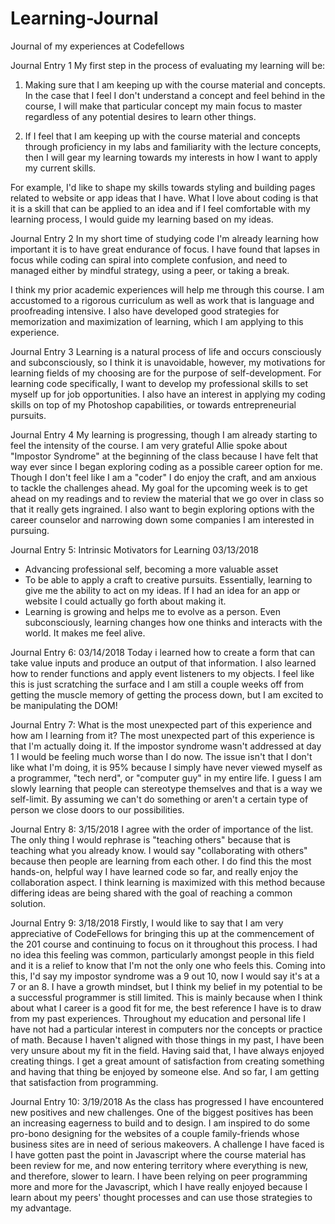 # Learning-Journal
Journal of my experiences at Codefellows

Journal Entry 1
My first step in the process of evaluating my learning will be:

1. Making sure that I am keeping up with the course material and concepts. In the case that I feel I don't understand a concept and feel behind in the course, I will make that particular concept my main focus to master regardless of any potential desires to learn other things.

2. If I feel that I am keeping up with the course material and concepts through proficiency in my labs and familiarity with the lecture concepts, then I will gear my learning towards my interests in how I want to apply my current skills.

For example, I'd like to shape my skills towards styling and building pages related to website or app ideas that I have. What I love about coding is that it is a skill that can be applied to an idea and if I feel comfortable with my learning process, I would guide my learning based on my ideas.

Journal Entry 2
In my short time of studying code I'm already learning how important it is to have great endurance of focus. I have found that lapses in focus while coding can spiral into complete confusion, and need to managed either by mindful strategy, using a peer, or taking a break. 

I think my prior academic experiences will help me through this course. I am accustomed to a rigorous curriculum as well as work that is language and proofreading intensive. I also have developed good strategies for memorization and maximization of learning, which I am applying to this experience.

Journal Entry 3
Learning is a natural process of life and occurs consciously and subconsciously, so I think it is unavoidable, however, my motivations for learning fields of my choosing are for the purpose of self-development. For learning code specifically, I want to develop my professional skills to set myself up for job opportunities. I also have an interest in applying my coding skills on top of my Photoshop capabilities, or towards entrepreneurial pursuits. 

Journal Entry 4
My learning is progressing, though I am already starting to feel the intensity of the course. I am very grateful Allie spoke about "Impostor Syndrome" at the beginning of the class because I have felt that way ever since I began exploring coding as a possible career option for me. Though I don't feel like I am a "coder" I do enjoy the craft, and am anxious to tackle the challenges ahead. My goal for the upcoming week is to get ahead on my readings and to review the material that we go over in class so that it really gets ingrained. I also want to begin exploring options with the career counselor and narrowing down some companies I am interested in pursuing.

Journal Entry 5: Intrinsic Motivators for Learning 03/13/2018
- Advancing professional self, becoming a more valuable asset
- To be able to apply a craft to creative pursuits. Essentially, learning to give me the ability to act on my ideas. If I had an idea for an app or website I could actually go forth about making it.
- Learning is growing and helps me to evolve as a person. Even subconsciously, learning changes how one thinks and interacts with the world. It makes me feel alive.

Journal Entry 6: 03/14/2018
Today i learned how to create a form that can take value inputs and produce an output of that information. I also learned how to render functions and apply event listeners to my objects. I feel like this is just scratching the surface and I am still a couple weeks off from getting the muscle memory of getting the process down, but I am excited to be manipulating the DOM!

Journal Entry 7: What is the most unexpected part of this experience and how am I learning from it?
The most unexpected part of this experience is that I'm actually doing it. If the impostor syndrome wasn't addressed at day 1 I would be feeling much worse than I do now. The issue isn't that I don't like what I'm doing, it is 95% because I simply have never viewed myself as a programmer, "tech nerd", or "computer guy" in my entire life. I guess I am slowly learning that people can stereotype themselves and that is a way we self-limit. By assuming we can't do something or aren't a certain type of person we close doors to our possibilities. 

Journal Entry 8: 3/15/2018
I agree with the order of importance of the list. The only thing I would rephrase is "teaching others" because that is teaching what you already know. I would say "collaborating with others" because then people are learning from each other. I do find this the most hands-on, helpful way I have learned code so far, and really enjoy the collaboration aspect. I think learning is maximized with this method because differing ideas are being shared with the goal of reaching a common solution.

Journal Entry 9: 3/18/2018
Firstly, I would like to say that I am very appreciative of CodeFellows for bringing this up at the commencement of the 201 course and continuing to focus on it throughout this process. I had no idea this feeling was common, particularly amongst people in this field and it is a relief to know that I'm not the only one who feels this. Coming into this, I'd say my impostor syndrome was a 9 out 10, now I would say it's at a 7 or an 8. I have a growth mindset, but I think my belief in my potential to be a successful programmer is still limited. This is mainly because when I think about what I career is a good fit for me, the best reference I have is to draw from my past experiences. Throughout my education and personal life I have not had a particular interest in computers nor the concepts or practice of math. Because I haven't aligned with those things in my past, I have been very unsure about my fit in the field. Having said that, I have always enjoyed creating things. I get a great amount of satisfaction from creating something and having that thing be enjoyed by someone else. And so far, I am getting that satisfaction from programming. 

Journal Entry 10: 3/19/2018
As the class has progressed I have encountered new positives and new challenges. One of the biggest positives has been an increasing eagerness to build and to design. I am inspired to do some pro-bono designing for the websites of a couple family-friends whose business sites are in need of serious makeovers. A challenge I have faced is I have gotten past the point in Javascript where the course material has been review for me, and now entering territory where everything is new, and therefore, slower to learn. I have been relying on peer programming more and more for the Javascript, which I have really enjoyed because I learn about my peers' thought processes and can use those strategies to my advantage. 
